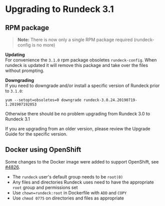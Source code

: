 Upgrading to Rundeck 3.1
========================

## RPM package

> **Note:** There is now only a single RPM package required (rundeck-config is no more)

**Updating**  
For convenience the `3.1.0` rpm package obsoletes `rundeck-config`. When rundeck is updated
it will remove this package and take over the files without prompting. 

**Downgrading**  
If you need to downgrade and/or install a specific version of Rundeck prior to `3.1.0`:
```
yum --setopt=obsoletes=0 downgrade rundeck-3.0.24.20190719-1.201907192053
```

Otherwise there should be no problem upgrading from Rundeck 3.0 to Rundeck 3.1

If you are upgrading from an older version, please review the Upgrade Guide for the specific version.

## Docker using OpenShift

Some changes to the Docker image were added to support OpenShift, see [#4826](https://github.com/rundeck/rundeck/pull/4826).

- The `rundeck` user's default group needs to be `root(0)`
- Any files and directories Rundeck uses need to have the appropriate `root` group and permissions set
- Use `chown=rundeck:root` in Dockerfile with `ADD` and `COPY`
- Use `chmod 0775` on directories and files as appropriate

